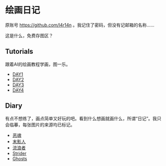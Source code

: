 # 绘画日记

原账号 https://github.com/l4r14n 。我记住了密码，但没有记邮箱的名称……

这是什么，免费存图区？

## Tutorials

跟着AI的绘画教程学画，图一乐。

- [DAY1](./days/DAY1.md)
- [DAY2](./days/DAY2.md)
- [DAY3](./days/DAY3.md)
- [DAY4](./days/DAY4.md)

## Diary

有点不想练了，画点简单又好玩的吧。看到什么想画就画什么，所谓“日记”。我只会临摹，每张图片的来源均已标记。

- [恶魂](./diaries/ghast.md)
- [末影人](./diaries/enderman.md)
- [流浪者](./diaries/stray.md)
- [Strider](./diaries/strider.md)
- [Ghosts](./diaries/ghosts.md)
